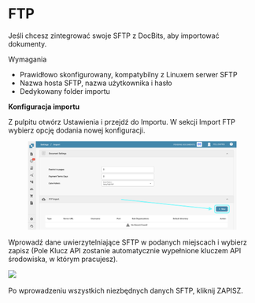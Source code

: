 # FTP

Jeśli chcesz zintegrować swoje SFTP z DocBits, aby importować dokumenty.

Wymagania

* Prawidłowo skonfigurowany, kompatybilny z Linuxem serwer SFTP
* Nazwa hosta SFTP, nazwa użytkownika i hasło
* Dedykowany folder importu

**Konfiguracja importu**

Z pulpitu otwórz Ustawienia i przejdź do Importu. W sekcji Import FTP wybierz opcję dodania nowej konfiguracji.

<figure><img src="../../../.gitbook/assets/ftp1.png" alt=""><figcaption></figcaption></figure>

Wprowadź dane uwierzytelniające SFTP w podanych miejscach i wybierz zapisz (Pole Klucz API zostanie automatycznie wypełnione kluczem API środowiska, w którym pracujesz).

![](https://lh7-us.googleusercontent.com/m11trSpnDmv9aco98vPG6xuIhYxngp6TauG7lDYEWB2VguNmX0ypXMi3Fc4Ey6V4Iy_YwOy4Zooh3rj_WoAQ3PQgVIjw5vqToOuq_lIxN7IqPE2fv1puzsnEO96y5mn5FHjFtC1wYrEf9sxjHk1GL2I)

Po wprowadzeniu wszystkich niezbędnych danych SFTP, kliknij ZAPISZ.
